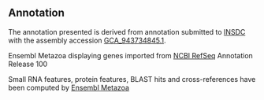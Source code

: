**Annotation**
----------

The annotation presented is derived from annotation submitted to [INSDC](http://www.insdc.org) with the assembly accession [GCA\_943734845.1](http://www.ebi.ac.uk/ena/data/view/GCA_943734845.1).

Ensembl Metazoa displaying genes imported from [NCBI RefSeq](https://www.ncbi.nlm.nih.gov/refseq/annotation_euk/Anopheles_funestus/100/) Annotation Release 100

Small RNA features, protein features, BLAST hits and cross-references have been
computed by [Ensembl Metazoa](https://metazoa.ensembl.org/info/genome/annotation/index.html)
